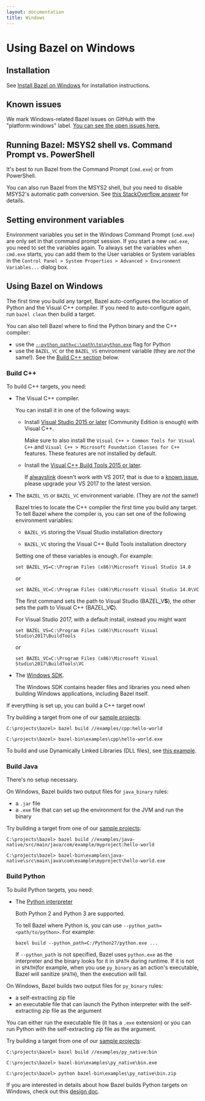 ```yaml
---
layout: documentation
title: Windows
---
```


# Using Bazel on Windows

## <a name="install"></a>Installation

See [Install Bazel on Windows](install-windows.html) for installation
instructions.

## Known issues

We mark Windows-related Bazel issues on GitHub with the "platform:windows"
label. [You can see the open issues here.](https://github.com/bazelbuild/bazel/issues?q=is%3Aopen+is%3Aissue+label%3A%22platform%3A+windows%22)

## Running Bazel: MSYS2 shell vs. Command Prompt vs. PowerShell

It's best to run Bazel from the Command Prompt (`cmd.exe`) or from PowerShell.

You can also run Bazel from the MSYS2 shell, but you need to disable MSYS2's
automatic path conversion. See [this StackOverflow
answer](https://stackoverflow.com/a/49004265/7778502) for details.

## Setting environment variables

Environment variables you set in the Windows Command Prompt (`cmd.exe`) are only
set in that command prompt session. If you start a new `cmd.exe`, you need to
set the variables again. To always set the variables when `cmd.exe` starts, you
can add them to the User variables or System variables in the `Control Panel >
System Properties > Advanced > Environment Variables...` dialog box.

## <a name="using"></a>Using Bazel on Windows

The first time you build any target, Bazel auto-configures the location of
Python and the Visual C++ compiler. If you need to auto-configure again, run
`bazel clean` then build a target.

You can also tell Bazel where to find the Python binary and the C++ compiler:
- use the [`--python_path=c:\path\to\python.exe`](command-line-reference.html#flag--python_path) flag for Python
- use the `BAZEL_VC` or the `BAZEL_VS` environment variable (they are *not* the same!).
  See the [Build C++ section](#build_cpp) below.

### <a name="build_cpp"></a>Build C++

To build C++ targets, you need:

*   The Visual C++ compiler.

    You can install it in one of the following ways:

    *   Install [Visual Studio 2015 or later](https://www.visualstudio.com/)
        (Community Edition is enough) with Visual C++.

        Make sure to also install the `Visual C++ > Common Tools for Visual C++`
        and `Visual C++ > Microsoft Foundation Classes for C++` features. These
        features are not installed by default.

    *   Install the [Visual C++ Build
        Tools 2015 or later](https://visualstudio.microsoft.com/downloads/#build-tools-for-visual-studio-2017).

        If [alwayslink](be/c-cpp.html#cc_library.alwayslink) doesn't work with
        VS 2017, that is due to a
        [known issue](https://github.com/bazelbuild/bazel/issues/3949),
        please upgrade your VS 2017 to the latest version.

*   The `BAZEL_VS` or `BAZEL_VC` environment variable. (They are *not* the same!)

    Bazel tries to locate the C++ compiler the first time you build any
    target. To tell Bazel where the compiler is, you can set one of the
    following environment variables:

    *   `BAZEL_VS` storing the Visual Studio installation directory

    *   `BAZEL_VC` storing the Visual C++ Build Tools installation directory

    Setting one of these variables is enough. For example:

    ```
    set BAZEL_VS=C:\Program Files (x86)\Microsoft Visual Studio 14.0
    ```

    or

    ```
    set BAZEL_VC=C:\Program Files (x86)\Microsoft Visual Studio 14.0\VC
    ```

    The first command sets the path to Visual Studio (BAZEL\_V<b>S</b>), the other
    sets the path to Visual C++ (BAZEL\_V<b>C</b>).

    For Visual Studio 2017, with a default install, instead you might want

    ```
    set BAZEL_VS=C:\Program Files (x86)\Microsoft Visual Studio\2017\BuildTools
    ```

    or

     ```
    set BAZEL_VC=C:\Program Files (x86)\Microsoft Visual Studio\2017\BuildTools\VC
    ```

*   The [Windows
    SDK](https://developer.microsoft.com/en-us/windows/downloads/windows-10-sdk).

    The Windows SDK contains header files and libraries you need when building
    Windows applications, including Bazel itself.

If everything is set up, you can build a C++ target now!

Try building a target from one of our [sample
projects](https://github.com/bazelbuild/bazel/tree/master/examples):

```
C:\projects\bazel> bazel build //examples/cpp:hello-world

C:\projects\bazel> bazel-bin\examples\cpp\hello-world.exe
```

To build and use Dynamically Linked Libraries (DLL files), see [this
example](https://github.com/bazelbuild/bazel/tree/master/examples/windows/dll).

### Build Java

There's no setup necessary.

On Windows, Bazel builds two output files for `java_binary` rules:

*   a `.jar` file
*   a `.exe` file that can set up the environment for the JVM and run the binary

Try building a target from one of our [sample
projects](https://github.com/bazelbuild/bazel/tree/master/examples):

```
C:\projects\bazel> bazel build //examples/java-native/src/main/java/com/example/myproject:hello-world

C:\projects\bazel> bazel-bin\examples\java-native\src\main\java\com\example\myproject\hello-world.exe
```

### Build Python

To build Python targets, you need:

*   The [Python interpreter](https://www.python.org/downloads/)

    Both Python 2 and Python 3 are supported.

    To tell Bazel where Python is, you can use `--python_path=<path/to/python>`.
    For example:

    ```
    bazel build --python_path=C:/Python27/python.exe ...
    ```

    If `--python_path` is not specified, Bazel uses `python.exe` as
    the interpreter and the binary looks for it in `$PATH` during runtime.
    If it is not in `$PATH`(for example, when you use `py_binary` as an action's
    executable, Bazel will sanitize `$PATH`), then the execution will fail.


On Windows, Bazel builds two output files for `py_binary` rules:

*   a self-extracting zip file
*   an executable file that can launch the Python interpreter with the
    self-extracting zip file as the argument

You can either run the executable file (it has a `.exe` extension) or you can run
Python with the self-extracting zip file as the argument.

Try building a target from one of our [sample
projects](https://github.com/bazelbuild/bazel/tree/master/examples):

```
C:\projects\bazel> bazel build //examples/py_native:bin

C:\projects\bazel> bazel-bin\examples\py_native\bin.exe

C:\projects\bazel> python bazel-bin\examples\py_native\bin.zip
```

If you are interested in details about how Bazel builds Python targets on
Windows, check out this [design
doc](https://bazel.build/designs/2016/09/05/build-python-on-windows.html).
